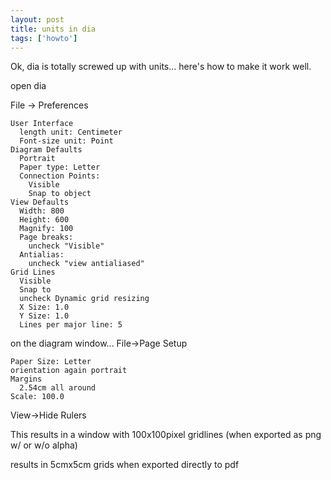 ```yaml
---
layout: post
title: units in dia
tags: ['howto']
---
```


Ok, dia is totally screwed up with units... 
here's how to make it work well.

open dia

File -> Preferences 

    User Interface
      length unit: Centimeter
      Font-size unit: Point
    Diagram Defaults
      Portrait
      Paper type: Letter
      Connection Points:
        Visible
        Snap to object
    View Defaults
      Width: 800
      Height: 600
      Magnify: 100
      Page breaks:
        uncheck "Visible"
      Antialias:
        uncheck "view antialiased"
    Grid Lines
      Visible
      Snap to
      uncheck Dynamic grid resizing
      X Size: 1.0
      Y Size: 1.0
      Lines per major line: 5

on the diagram window... File->Page Setup

    Paper Size: Letter
    orientation again portrait
    Margins
      2.54cm all around
    Scale: 100.0

View->Hide Rulers

This results in a window with 100x100pixel gridlines
(when exported as png w/ or w/o alpha)

results in 5cmx5cm grids when exported directly to pdf


